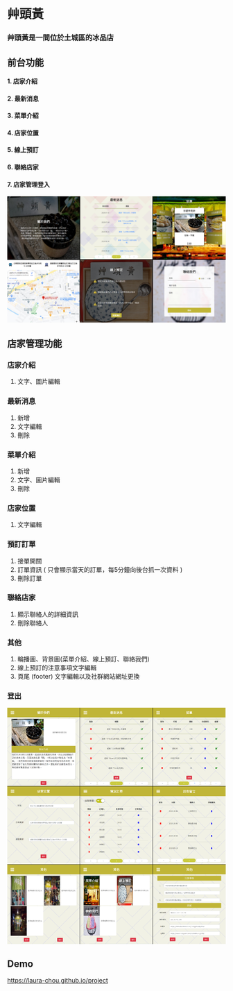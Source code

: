 # 艸頭黃
### 艸頭黃是一間位於土城區的冰品店
## 前台功能
#### 1. 店家介紹
#### 2. 最新消息
#### 3. 菜單介紹
#### 4. 店家位置
#### 5. 線上預訂
#### 6. 聯絡店家
#### 7. 店家管理登入
![](home.jpg)

## 店家管理功能
### 店家介紹
 1. 文字、圖片編輯
### 最新消息
 1. 新增
 2. 文字編輯
 3. 刪除
### 菜單介紹
 1. 新增
 2. 文字、圖片編輯
 3. 刪除
### 店家位置
 1. 文字編輯
### 預訂訂單
 1. 接單開關
 2. 訂單資訊 ( 只會顯示當天的訂單，每5分鐘向後台抓一次資料 )
 3. 刪除訂單
### 聯絡店家
 1. 顯示聯絡人的詳細資訊
 2. 刪除聯絡人
### 其他
 1. 輪播圖、背景圖(菜單介紹、線上預訂、聯絡我們)
 2. 線上預訂的注意事項文字編輯
 3. 頁尾 (footer) 文字編輯以及社群網站網址更換
### 登出
![](management.jpg)

## Demo
https://laura-chou.github.io/project